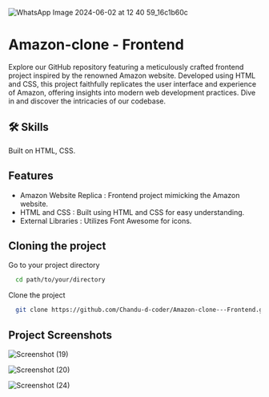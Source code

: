 ![WhatsApp Image 2024-06-02 at 12 40 59_16c1b60c](https://github.com/Chandu-d-coder/Amazon-clone---Frontend/assets/144380893/b0ee2516-459b-4b23-88a6-c68c3444f454)

# Amazon-clone - Frontend
Explore our GitHub repository featuring a meticulously crafted frontend project inspired by the renowned Amazon website. Developed using HTML and CSS, this project faithfully replicates the user interface and experience of Amazon, offering insights into modern web development practices. Dive in and discover the intricacies of our codebase.

## 🛠 Skills
Built on HTML, CSS.

## Features

- Amazon Website Replica : Frontend project mimicking the Amazon website.
- HTML and CSS : Built using HTML and CSS for easy understanding.
- External Libraries : Utilizes Font Awesome for icons.

  
## Cloning the project

Go to your project directory

```bash
  cd path/to/your/directory
```

Clone the project

```bash
  git clone https://github.com/Chandu-d-coder/Amazon-clone---Frontend.git
```


## Project Screenshots

![Screenshot (19)](https://github.com/Chandu-d-coder/Amazon-clone---Frontend/assets/144380893/e98a6ad6-a95f-4b3b-8727-f7b546c569b3)
<br>

![Screenshot (20)](https://github.com/Chandu-d-coder/Amazon-clone---Frontend/assets/144380893/f1635a2c-e436-4b32-8a0a-1d25ae71fd82)
<br>

![Screenshot (24)](https://github.com/Chandu-d-coder/Amazon-clone---Frontend/assets/144380893/410674ef-8a00-4ecd-abbc-ad5cbefc9604)
<br>
